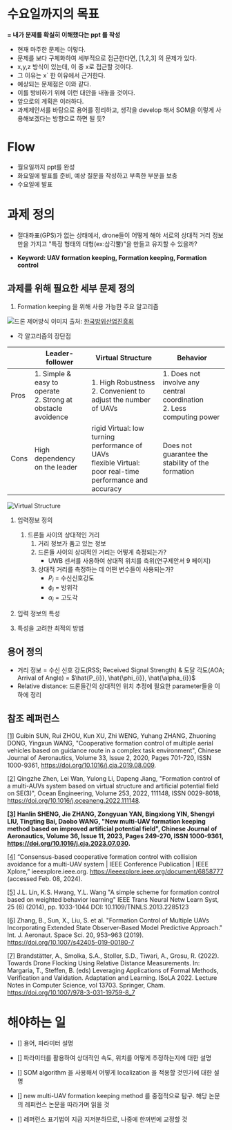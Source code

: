 
# 수요일까지의 목표


__= 내가 문제를 확실히 이해했다는 ppt 를 작성__

- 현재 마주한 문제는 이렇다.
- 문제를 보다 구체화하여 세부적으로 접근한다면, [1,2,3] 의 문제가 있다.
- x,y,z 방식이 있는데, 이 중 x로 접근할 것이다. 
- 그 이유는 x` 한 이유에서 근거한다. 
- 예상되는 문제점은 이와 같다.
- 이를 방비하기 위해 이런 대안을 내놓을 것이다. 
- 앞으로의 계획은 이러하다.
- 과제제안서를 바탕으로 용어를 정리하고, 생각을 develop 해서 SOM을 이렇게 사용해보겠다는 방향으로 하면 될 듯? 

# Flow

- 월요일까지 ppt를 완성
- 화요일에 발표를 준비, 예상 질문을 작성하고 부족한 부분을 보충
- 수요일에 발표

# 과제 정의

- 절대좌표(GPS)가 없는 상태에서, drone들이 어떻게 해야 서로의 상대적 거리 정보만을 가지고 "특정 형태의 대형(ex:삼각뿔)"을 만들고 유지할 수 있을까?

- __Keyword: UAV formation keeping, Formation keeping, Formation control__

## 과제를 위해 필요한 세부 문제 정의

1. Formation keeping 을 위해 사용 가능한 주요 알고리즘

![드론 제어방식](https://post-phinf.pstatic.net/MjAxODA0MTBfMTk2/MDAxNTIzMzQ2OTM0MzA5.-Fa0xf_x-T5MG4GTGQ3a_zz-hyvnCzcSsf0L8ogcj1Ig.DUQ8akgKlqjCTVIGFD5VV2A_8e8p_8r6WCg9K9WnAMgg.JPEG/10.jpg?type=w1200)
이미지 출처: [한국방위산업진흥회](https://post.naver.com/viewer/postView.nhn?volumeNo=14803929&memberNo=38486222)

   - 각 알고리즘의 장단점

| |Leader-follower| Virtual Structure| Behavior|
|------------|---------------|------------------------|---------|
|Pros|1. Simple & easy to operate <br>2. Strong at obstacle avoidence | 1. High Robustness <br> 2. Convenient to adjust the number of UAVs|1. Does not involve any central coordination <br> 2. Less computing power|
|Cons|High dependency on the leader|rigid Virtual: low turning performance of UAVs<br> flexible Virtual: poor real-time performance and accuracy|Does not guarantee the stability of the formation|

<!--
Virtual Structure: easy to set parameteres to complete the obstacle avoidence

Behavior based: difficult to define the overall formation behavior and to obtain the accurate mathematical description -->
![Virtual Structure](https://media.springernature.com/m685/springer-static/image/art%3A10.1007%2Fs42405-019-00180-7/MediaObjects/42405_2019_180_Fig1_HTML.png)

1. 입력정보 정의
   1. 드론들 사이의 상대적인 거리
      1. 거리 정보가 품고 있는 정보
      2. 드론들 사이의 상대적인 거리는 어떻게 측정되는가?
         - UWB 센서를 사용하여 상대적 위치를 측위(연구제안서 9 페이지)
      3. 상대적 거리를 측정하는 데 어떤 변수들이 사용되는가?
         - $P_{i}$ = 수신신호강도
         - $\phi_{i}$ = 방위각
         - $\alpha_{i}$ = 고도각 

2. 입력 정보의 특성
3. 특성을 고려한 최적의 방법


## 용어 정의

- 거리 정보 = 수신 신호 강도(RSS; Received Signal Strength) & 도달 각도(AOA; Arrival of Angle) = $\hat{P_{i}}, \hat{\phi_{i}}, \hat{\alpha_{i}}$
- Relative distance: 드론들간의 상대적인 위치 추정에 필요한 parameter들을 이하에 정리



## 참조 레퍼런스

<!-- Leader follower, 2020 년-->
[[1]](https://doi.org/10.1016/j.cja.2019.08.009) Guibin SUN, Rui ZHOU, Kun XU, Zhi WENG, Yuhang ZHANG, Zhuoning DONG, Yingxun WANG,
"Cooperative formation control of multiple aerial vehicles based on guidance route in a complex task environment",
Chinese Journal of Aeronautics,
Volume 33, Issue 2,
2020,
Pages 701-720,
ISSN 1000-9361, https://doi.org/10.1016/j.cja.2019.08.009.

<!-- virtual structure 2022 년-->
[[2]](https://doi.org/10.1016/j.oceaneng.2022.111148) Qingzhe Zhen, Lei Wan, Yulong Li, Dapeng Jiang,
"Formation control of a multi-AUVs system based on virtual structure and artificial potential field on SE(3)",
Ocean Engineering,
Volume 253,
2022,
111148,
ISSN 0029-8018, https://doi.org/10.1016/j.oceaneng.2022.111148.


<!-- Leader follower 2023 년-->
__[[3]](https://doi.org/10.1016/j.cja.2023.07.030) Hanlin SHENG, Jie ZHANG, Zongyuan YAN, Bingxiong YIN, Shengyi LIU, Tingting Bai, Daobo WANG,
"New multi-UAV formation keeping method based on improved artificial potential field",
Chinese Journal of Aeronautics,
Volume 36, Issue 11,
2023,
Pages 249-270,
ISSN 1000-9361, https://doi.org/10.1016/j.cja.2023.07.030.__

<!-- leader follower 2014년-->

[[4]](https://ieeexplore.ieee.org/document/6858777) “Consensus-based cooperative formation control with collision avoidance for a multi-UAV system | IEEE Conference Publication | IEEE Xplore,” ieeexplore.ieee.org. https://ieeexplore.ieee.org/document/6858777 (accessed Feb. 08, 2024).
‌
<!-- behavior 2014년-->

[[5]](https://ieeexplore.ieee.org/iel7/5962385/6104215/06646274.pdf?casa_token=UzM-82WG2MUAAAAA:_NBtv5QsIE93RnNP9tNrZqKkVSq_d6oXRqlq6cXD6vvjodEHoIJgjwT9taQNqb7X_8-aypDMpQ) J.L. Lin, K.S. Hwang, Y.L. Wang
"A simple scheme for formation control based on weighted behavior learning"
IEEE Trans Neural Netw Learn Syst, 25 (6) (2014), pp. 1033-1044
DOI: 10.1109/TNNLS.2013.2285123

<!--Virtual Sturcutre-->
[[6]](https://doi.org/10.1007/s42405-019-00180-7) Zhang, B., Sun, X., Liu, S. et al. "Formation Control of Multiple UAVs Incorporating Extended State Observer-Based Model Predictive Approach." Int. J. Aeronaut. Space Sci. 20, 953–963 (2019). https://doi.org/10.1007/s42405-019-00180-7


<!-- 목표와 가장 비슷해 보이는 논문, leader follower 베이스 논문 같음-->
[[7]](https://doi.org/10.1007/978-3-031-19759-8_7) Brandstätter, A., Smolka, S.A., Stoller, S.D., Tiwari, A., Grosu, R. (2022). Towards Drone Flocking Using Relative Distance Measurements. In: Margaria, T., Steffen, B. (eds) Leveraging Applications of Formal Methods, Verification and Validation. Adaptation and Learning. ISoLA 2022. Lecture Notes in Computer Science, vol 13703. Springer, Cham. https://doi.org/10.1007/978-3-031-19759-8_7

# 해야하는 일

- [] 용어, 파라미터 설명
- [] 파라미터를 활용하여 상대적인 속도, 위치를 어떻게 추정하는지에 대한 설명
- [] SOM algorithm 을 사용해서 어떻게 localization 을 적용할 것인가에 대한 설명

- [] new multi-UAV formation keeping method 를 중점적으로 탐구. 해당 논문의 레퍼런스 논문을 따라가며 읽을 것
- [] 레퍼런스 표기법이 지금 지저분하므로, 나중에 한꺼번에 교정할 것

<!-- 
## Additional information

## SOM
![SOM](http://i.imgur.com/eHUVAtr.gif)
- SOM 알고리즘은 일종의 PCA 이자 sorting 알고리즘이다. 
- 노드의 그리드로 구성되며, 각 노드에는 입력 데이터셋과 동일한 차원의 가중치 벡터가 포함되어 있다. 무작위로 초기화될 수 있지만, 사전분포가 적절할 경우 학습속도가 빨라진다. 

### SOM 알고리즘 진행 절차

- 모든 가중치 벡터의 데이터 공간 상에서 유클리디언 거리를 계산해 가장 좋은 노드인 BMU를 찾는다. 입력 벡터쪽으로 업데이트하면서 이웃 노드도 일부 계속해서 조정되는데, 이 이웃노드의 이동 정도는 neighborhood function 에 의해 결정된다. 
- 네트워크가 완전히 converge 할 때까지 샘플링을 사용해 여러 차례 반복적으로 이루어진다. 
- SOM을 가지고 Localization 을 어떻게 하는가? 
  - (summary of paper: Wireless Localization Using Self-Organizing Maps) -->







